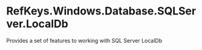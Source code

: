 # RefKeys.Windows.Database.SQLServer.LocalDb
Provides a set of features to working with SQL Server LocalDb
